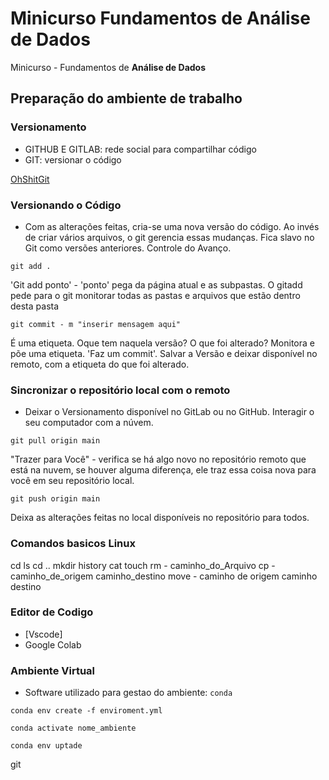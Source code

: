 # Minicurso Fundamentos de Análise de Dados

Minicurso - Fundamentos de **Análise de Dados**


## Preparação do ambiente de trabalho

### Versionamento

- GITHUB E GITLAB: rede social para compartilhar código
- GIT: versionar o código
  
[OhShitGit](https://ohshitgit.com/)

### Versionando o Código

- Com as alterações feitas, cria-se uma nova versão do código. Ao invés de criar vários arquivos, o git gerencia essas mudanças. Fica slavo no Git como versões anteriores. Controle do Avanço.

```
git add .
```

'Git add ponto' - 'ponto' pega da página atual e as subpastas. O gitadd pede para o git monitorar todas as pastas e arquivos que estão dentro desta pasta

```
git commit - m "inserir mensagem aqui"
```

É uma etiqueta. Oque tem naquela versão? O que foi alterado? Monitora e põe uma etiqueta. 'Faz um commit'. Salvar a Versão e deixar disponível no remoto, com a etiqueta do que foi alterado.

### Sincronizar o repositório local com o remoto

- Deixar o Versionamento disponível no GitLab ou no GitHub. Interagir o seu computador com a núvem.  

```
git pull origin main
```

"Trazer para Você" - verifica se há algo novo no repositório remoto que está na nuvem, se houver alguma diferença, ele traz essa coisa nova para você em seu repositório local. 

```
git push origin main
```

Deixa as alterações feitas no local disponíveis no repositório para todos. 
### Comandos basicos Linux
cd
ls
cd ..
mkdir
history
cat
touch
rm - caminho_do_Arquivo
cp - caminho_de_origem caminho_destino
move - caminho de origem caminho destino

### Editor de Codigo
- [Vscode]
- Google Colab

### Ambiente Virtual
- Software utilizado para gestao do ambiente: `conda`

```
conda env create -f enviroment.yml
```

```
conda activate nome_ambiente
```

```
conda env uptade
```
git